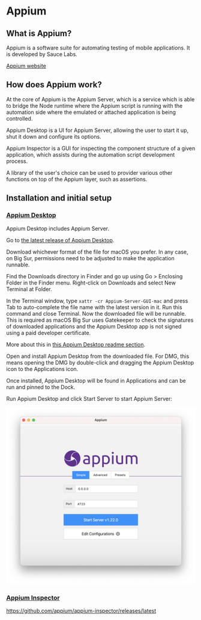 # Appium

## What is Appium?

Appium is a software suite for automating testing of mobile applications. It is
developed by Sauce Labs.

[Appium website](https://appium.io)

## How does Appium work?

At the core of Appium is the Appium Server, which is a service which is able to
bridge the Node runtime where the Appium script is running with the automation
side where the emulated or attached application is being controlled.

Appium Desktop is a UI for Appium Server, allowing the user to start it up, shut
it down and configure its options.

Appium Inspector is a GUI for inspecting the component structure of a given
application, which assists during the automation script development process.

A library of the user's choice can be used to provider various other functions
on top of the Appium layer, such as assertions.

## Installation and initial setup

### [Appium Desktop](https://github.com/appium/appium-desktop)

Appium Desktop includes Appium Server.

Go to [the latest release of Appium Desktop][appium-desktop-latest].

[appium-desktop-latest]: https://github.com/appium/appium-desktop/releases/latest

Download whichever format of the file for macOS you prefer. In any case, on Big
Sur, permissions need to be adjusted to make the application runnable.

Find the Downloads directory in Finder and go up using Go > Enclosing Folder in
the Finder menu. Right-click on Downloads and select New Terminal at Folder.

In the Terminal window, type `xattr -cr Appium-Server-GUI-mac` and press Tab to
auto-complete the file name with the latest version in it. Run this command and
close Terminal. Now the downloaded file will be runnable. This is required as
macOS Big Sur uses Gatekeeper to check the signatures of downloaded applications
and the Appium Desktop app is not signed using a paid developer certificate.

More about this in [this Appium Desktop readme section][appium-desktop-macos].

[appium-desktop-macos]: https://github.com/appium/appium-desktop#installing-on-macos

Open and install Appium Desktop from the downloaded file. For DMG, this means
opening the DMG by double-click and dragging the Appium Desktop icon to the
Applications icon.

Once installed, Appium Desktop will be found in Applications and can be run and
pinned to the Dock.

Run Appium Desktop and click Start Server to start Appium Server:

![Appium Desktop screenshot](appium-desktop.png)

### [Appium Inspector](https://github.com/appium/appium-inspector)

https://github.com/appium/appium-inspector/releases/latest
